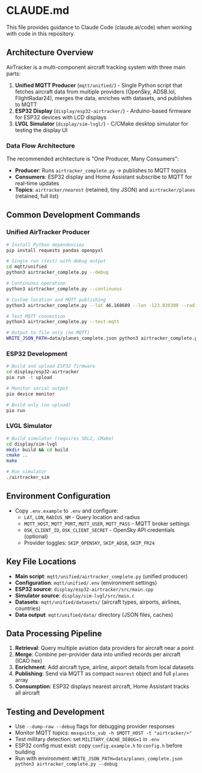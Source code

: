 # CLAUDE.md

This file provides guidance to Claude Code (claude.ai/code) when working with code in this repository.

## Architecture Overview

AirTracker is a multi-component aircraft tracking system with three main parts:

1. **Unified MQTT Producer** (`mqtt/unified/`) - Single Python script that fetches aircraft data from multiple providers (OpenSky, ADSB.lol, FlightRadar24), merges the data, enriches with datasets, and publishes to MQTT
2. **ESP32 Display** (`display/esp32-airtracker/`) - Arduino-based firmware for ESP32 devices with LCD displays
3. **LVGL Simulator** (`display/sim-lvgl/`) - C/CMake desktop simulator for testing the display UI

### Data Flow Architecture

The recommended architecture is "One Producer, Many Consumers":
- **Producer**: Runs `airtracker_complete.py` → publishes to MQTT topics
- **Consumers**: ESP32 display and Home Assistant subscribe to MQTT for real-time updates
- **Topics**: `airtracker/nearest` (retained, tiny JSON) and `airtracker/planes` (retained, full list)

## Common Development Commands

### Unified AirTracker Producer

```bash
# Install Python dependencies
pip install requests pandas openpyxl

# Single run (test) with debug output
cd mqtt/unified
python3 airtracker_complete.py --debug

# Continuous operation
python3 airtracker_complete.py --continuous

# Custom location and MQTT publishing
python3 airtracker_complete.py --lat 46.168689 --lon -123.020309 --radius 25 --mqtt-publish-all --mqtt-publish-commercial

# Test MQTT connection
python3 airtracker_complete.py --test-mqtt

# Output to file only (no MQTT)
WRITE_JSON_PATH=data/planes_complete.json python3 airtracker_complete.py
```

### ESP32 Development

```bash
# Build and upload ESP32 firmware
cd display/esp32-airtracker
pio run -t upload

# Monitor serial output
pio device monitor

# Build only (no upload)
pio run
```

### LVGL Simulator

```bash
# Build simulator (requires SDL2, CMake)
cd display/sim-lvgl
mkdir build && cd build
cmake ..
make

# Run simulator
./airtracker_sim
```

## Environment Configuration

- Copy `.env.example` to `.env` and configure:
  - `LAT`, `LON`, `RADIUS_NM` - Query location and radius
  - `MQTT_HOST`, `MQTT_PORT`, `MQTT_USER`, `MQTT_PASS` - MQTT broker settings
  - `OSK_CLIENT_ID`, `OSK_CLIENT_SECRET` - OpenSky API credentials (optional)
  - Provider toggles: `SKIP_OPENSKY`, `SKIP_ADSB`, `SKIP_FR24`

## Key File Locations

- **Main script**: `mqtt/unified/airtracker_complete.py` (unified producer)
- **Configuration**: `mqtt/unified/.env` (environment settings)
- **ESP32 source**: `display/esp32-airtracker/src/main.cpp`
- **Simulator source**: `display/sim-lvgl/src/main.c`
- **Datasets**: `mqtt/unified/datasets/` (aircraft types, airports, airlines, countries)
- **Data output**: `mqtt/unified/data/` directory (JSON files, caches)

## Data Processing Pipeline

1. **Retrieval**: Query multiple aviation data providers for aircraft near a point
2. **Merge**: Combine per-provider data into unified records per aircraft (ICAO hex)
3. **Enrichment**: Add aircraft type, airline, airport details from local datasets
4. **Publishing**: Send via MQTT as compact `nearest` object and full `planes` array
5. **Consumption**: ESP32 displays nearest aircraft, Home Assistant tracks all aircraft

## Testing and Development

- Use `--dump-raw --debug` flags for debugging provider responses
- Monitor MQTT topics: `mosquitto_sub -h $MQTT_HOST -t "airtracker/+"`
- Test military detection: set `MILITARY_CACHE_DEBUG=1` in `.env`
- ESP32 config must exist: copy `config.example.h` to `config.h` before building
- Run with environment: `WRITE_JSON_PATH=data/planes_complete.json python3 airtracker_complete.py --debug`